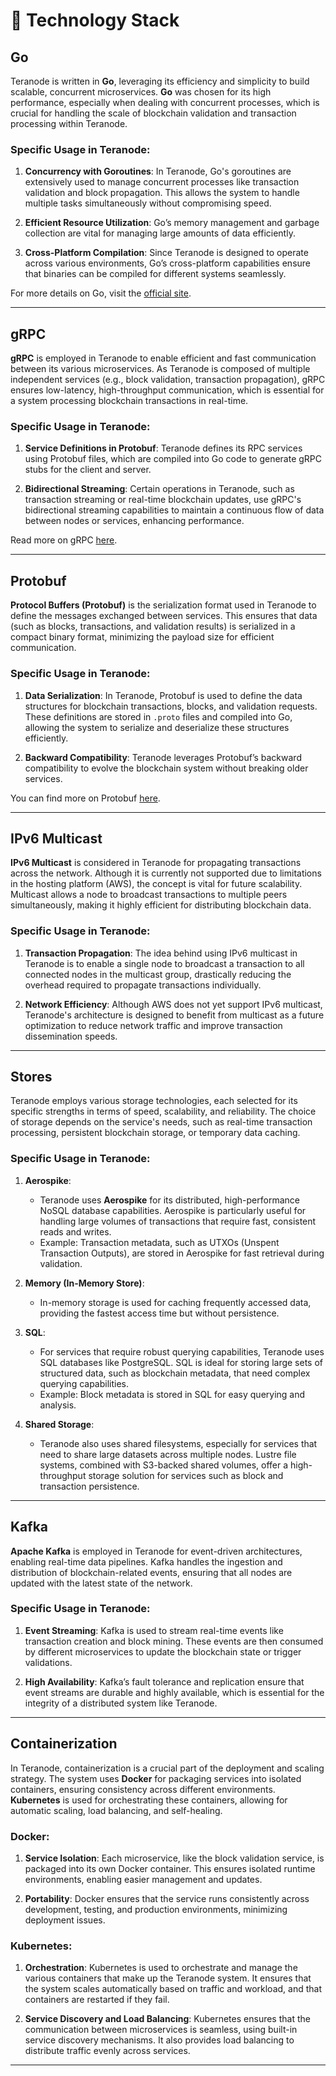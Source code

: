 # 🔧 Technology Stack

## Go

Teranode is written in **Go**, leveraging its efficiency and simplicity to build scalable, concurrent microservices. **Go** was chosen for its high performance, especially when dealing with concurrent processes, which is crucial for handling the scale of blockchain validation and transaction processing within Teranode.

### Specific Usage in Teranode:

1. **Concurrency with Goroutines**: In Teranode, Go's goroutines are extensively used to manage concurrent processes like transaction validation and block propagation. This allows the system to handle multiple tasks simultaneously without compromising speed.

2. **Efficient Resource Utilization**: Go’s memory management and garbage collection are vital for managing large amounts of data efficiently.

3. **Cross-Platform Compilation**: Since Teranode is designed to operate across various environments, Go’s cross-platform capabilities ensure that binaries can be compiled for different systems seamlessly.

For more details on Go, visit the [official site](https://go.dev/).

---

## gRPC

**gRPC** is employed in Teranode to enable efficient and fast communication between its various microservices. As Teranode is composed of multiple independent services (e.g., block validation, transaction propagation), gRPC ensures low-latency, high-throughput communication, which is essential for a system processing blockchain transactions in real-time.

### Specific Usage in Teranode:

1. **Service Definitions in Protobuf**: Teranode defines its RPC services using Protobuf files, which are compiled into Go code to generate gRPC stubs for the client and server.

2. **Bidirectional Streaming**: Certain operations in Teranode, such as transaction streaming or real-time blockchain updates, use gRPC's bidirectional streaming capabilities to maintain a continuous flow of data between nodes or services, enhancing performance.

Read more on gRPC [here](https://grpc.io/docs/what-is-grpc/introduction/).

---

## Protobuf

**Protocol Buffers (Protobuf)** is the serialization format used in Teranode to define the messages exchanged between services. This ensures that data (such as blocks, transactions, and validation results) is serialized in a compact binary format, minimizing the payload size for efficient communication.

### Specific Usage in Teranode:

1. **Data Serialization**: In Teranode, Protobuf is used to define the data structures for blockchain transactions, blocks, and validation requests. These definitions are stored in `.proto` files and compiled into Go, allowing the system to serialize and deserialize these structures efficiently.

2. **Backward Compatibility**: Teranode leverages Protobuf’s backward compatibility to evolve the blockchain system without breaking older services.

You can find more on Protobuf [here](https://developers.google.com/protocol-buffers).

---

## IPv6 Multicast

**IPv6 Multicast** is considered in Teranode for propagating transactions across the network. Although it is currently not supported due to limitations in the hosting platform (AWS), the concept is vital for future scalability. Multicast allows a node to broadcast transactions to multiple peers simultaneously, making it highly efficient for distributing blockchain data.

### Specific Usage in Teranode:

1. **Transaction Propagation**: The idea behind using IPv6 multicast in Teranode is to enable a single node to broadcast a transaction to all connected nodes in the multicast group, drastically reducing the overhead required to propagate transactions individually.

2. **Network Efficiency**: Although AWS does not yet support IPv6 multicast, Teranode's architecture is designed to benefit from multicast as a future optimization to reduce network traffic and improve transaction dissemination speeds.

---

## Stores

Teranode employs various storage technologies, each selected for its specific strengths in terms of speed, scalability, and reliability. The choice of storage depends on the service's needs, such as real-time transaction processing, persistent blockchain storage, or temporary data caching.

### Specific Usage in Teranode:

1. **Aerospike**:
    - Teranode uses **Aerospike** for its distributed, high-performance NoSQL database capabilities. Aerospike is particularly useful for handling large volumes of transactions that require fast, consistent reads and writes.
    - Example: Transaction metadata, such as UTXOs (Unspent Transaction Outputs), are stored in Aerospike for fast retrieval during validation.

2. **Memory (In-Memory Store)**:
    - In-memory storage is used for caching frequently accessed data, providing the fastest access time but without persistence.

3. **SQL**:
    - For services that require robust querying capabilities, Teranode uses SQL databases like PostgreSQL. SQL is ideal for storing large sets of structured data, such as blockchain metadata, that need complex querying capabilities.
    - Example: Block metadata is stored in SQL for easy querying and analysis.

4. **Shared Storage**:
    - Teranode also uses shared filesystems, especially for services that need to share large datasets across multiple nodes. Lustre file systems, combined with S3-backed shared volumes, offer a high-throughput storage solution for services such as block and transaction persistence.

------


## Kafka

**Apache Kafka** is employed in Teranode for event-driven architectures, enabling real-time data pipelines. Kafka handles the ingestion and distribution of blockchain-related events, ensuring that all nodes are updated with the latest state of the network.

### Specific Usage in Teranode:

1. **Event Streaming**: Kafka is used to stream real-time events like transaction creation and block mining. These events are then consumed by different microservices to update the blockchain state or trigger validations.

2. **High Availability**: Kafka’s fault tolerance and replication ensure that event streams are durable and highly available, which is essential for the integrity of a distributed system like Teranode.


------


## Containerization

In Teranode, containerization is a crucial part of the deployment and scaling strategy. The system uses **Docker** for packaging services into isolated containers, ensuring consistency across different environments. **Kubernetes** is used for orchestrating these containers, allowing for automatic scaling, load balancing, and self-healing.

### Docker:
1. **Service Isolation**: Each microservice, like the block validation service, is packaged into its own Docker container. This ensures isolated runtime environments, enabling easier management and updates.

2. **Portability**: Docker ensures that the service runs consistently across development, testing, and production environments, minimizing deployment issues.

### Kubernetes:
1. **Orchestration**: Kubernetes is used to orchestrate and manage the various containers that make up the Teranode system. It ensures that the system scales automatically based on traffic and workload, and that containers are restarted if they fail.

2. **Service Discovery and Load Balancing**: Kubernetes ensures that the communication between microservices is seamless, using built-in service discovery mechanisms. It also provides load balancing to distribute traffic evenly across services.

---
